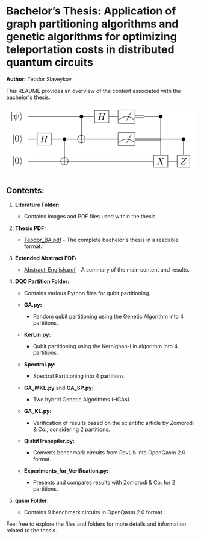 # Bachelor’s Thesis: Application of graph partitioning algorithms and genetic algorithms for optimizing teleportation costs in distributed quantum circuits

**Author:** Teodor Slaveykov

This README provides an overview of the content associated with the bachelor's thesis.

![Teleportation](Literatur/Images/Teleportation.png)

## Contents:

1. **Literature Folder:**
   - Contains images and PDF files used within the thesis.

2. **Thesis PDF:**
   - [Teodor_BA.pdf](Teodor_BA.pdf) - The complete bachelor's thesis in a readable format.

3. **Extended Abstract PDF:**
   - [Abstract_English.pdf](Abstract_English.pdf) - A summary of the main content and results.

4. **DQC Partition Folder:**
   - Contains various Python files for qubit partitioning.
   
   - **GA.py:**
     - Random qubit partitioning using the Genetic Algorithm into 4 partitions.
   
   - **KerLin.py:**
     - Qubit partitioning using the Kernighan-Lin algorithm into 4 partitions.
   
   - **Spectral.py:**
     - Spectral Partitioning into 4 partitions.
   
   - **GA_MKL.py** and **GA_SP.py:**
     - Two hybrid Genetic Algorithms (HGAs).

   - **GA_KL.py:**
     - Verification of results based on the scientific article by Zomorodi & Co., considering 2 partitions.
   
   - **QiskitTranspiler.py:**
     - Converts benchmark circuits from RevLib into OpenQasm 2.0 format.
   
   - **Experiments_for_Verification.py:**
     - Presents and compares results with Zomorodi & Co. for 2 partitions.

5. **qasm Folder:**
   - Contains 9 benchmark circuits in OpenQasm 2.0 format.

Feel free to explore the files and folders for more details and information related to the thesis.






